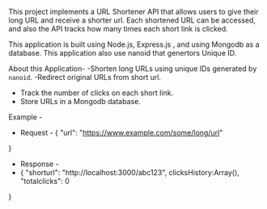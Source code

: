 This project implements a URL Shortener API that allows users to give their long URL and receive a shorter url.
Each shortened URL can be accessed, and also the API tracks how many times each short link is clicked. 

This application is built using Node.js, Express.js , and using Mongodb as a database.
This application also use nanoid that genertors Unique ID.

About this Application-
 -Shorten long URLs using unique IDs generated by `nanoid`.
 -Redirect original URLs from short url.
- Track the number of clicks on each short link.
- Store URLs in a Mongodb database.

Example - 
- Request -
{
    "url": "https://www.example.com/some/long/url"

}

- Response -
- {
    "shorturl": "http://localhost:3000/abc123",
   clicksHistory:Array(),
    "totalclicks": 0
     
  
}
